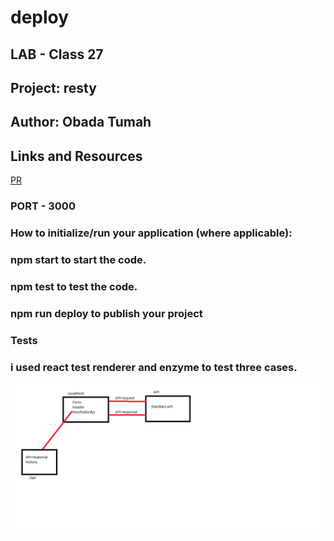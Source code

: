 # deploy

## LAB - Class 27

## Project: resty

## Author: Obada Tumah

## Links and Resources

[PR](https://github.com/obadatumah-401-advanced-javascript/deploy/pull/2)


### PORT - 3000

### How to initialize/run your application (where applicable):

### npm start to start the code.

### npm test to test the code.

### npm run deploy to publish your project


### Tests

### i used react test renderer and enzyme to test three cases.

![Diagram](./assets/api.png)